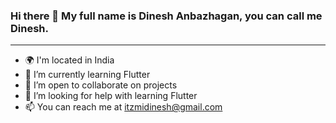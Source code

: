 ### Hi there 👋 My full name is Dinesh Anbazhagan, you can call me Dinesh.

-------
- 🌍 I'm located in India
- 🌱 I’m currently learning Flutter
- 👯 I’m open to collaborate on projects
- 🤔 I’m looking for help with learning Flutter
- 📫 You can reach me at [itzmidinesh@gmail.com](mailto:itzmidinesh@gmail.com)
